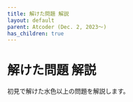 ```yaml
---
title: 解けた問題 解説
layout: default
parent: Atcoder (Dec. 2, 2023〜)
has_children: true
---
```


# 解けた問題 解説

初見で解けた水色以上の問題を解説します。
